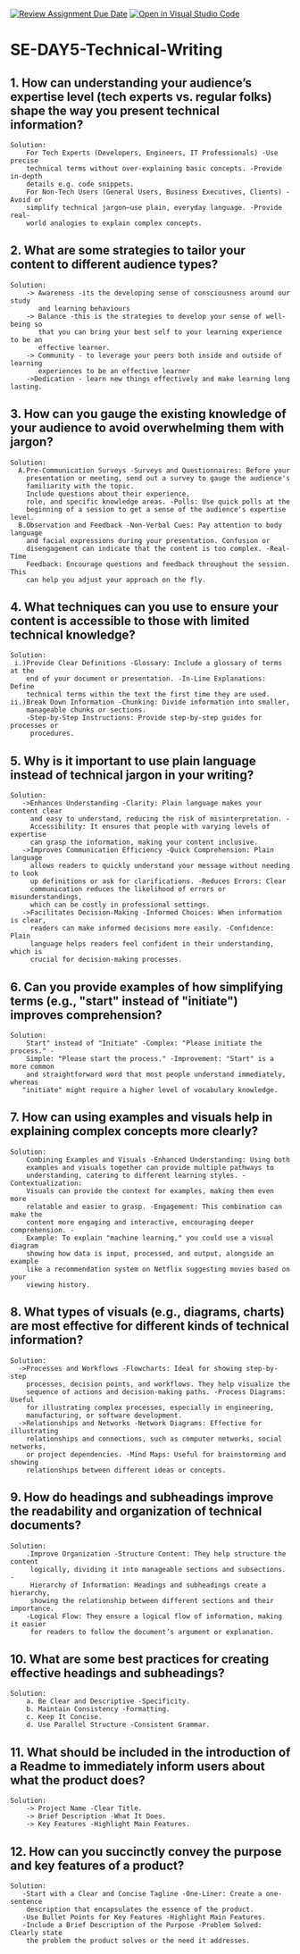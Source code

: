 [![Review Assignment Due Date](https://classroom.github.com/assets/deadline-readme-button-22041afd0340ce965d47ae6ef1cefeee28c7c493a6346c4f15d667ab976d596c.svg)](https://classroom.github.com/a/zsAR-pyY)
[![Open in Visual Studio Code](https://classroom.github.com/assets/open-in-vscode-2e0aaae1b6195c2367325f4f02e2d04e9abb55f0b24a779b69b11b9e10269abc.svg)](https://classroom.github.com/online_ide?assignment_repo_id=18534467&assignment_repo_type=AssignmentRepo)
# SE-DAY5-Technical-Writing
## 1. How can understanding your audience’s expertise level (tech experts vs. regular folks) shape the way you present technical information?
    Solution:
        For Tech Experts (Developers, Engineers, IT Professionals) -Use precise 
        technical terms without over-explaining basic concepts. -Provide in-depth 
        details e.g. code snippets.
        For Non-Tech Users (General Users, Business Executives, Clients) -Avoid or 
        simplify technical jargon—use plain, everyday language. -Provide real- 
        world analogies to explain complex concepts.
## 2. What are some strategies to tailor your content to different audience types?
    Solution:
        -> Awareness -its the developing sense of consciousness around our study 
           and learning behaviours
        -> Balance -this is the strategies to develop your sense of well-being so 
           that you can bring your best self to your learning experience to be an 
           effective learner. 
        -> Community - to leverage your peers both inside and outside of learning 
           experiences to be an effective learner 
        ->Dedication - learn new things effectively and make learning long lasting.
## 3. How can you gauge the existing knowledge of your audience to avoid overwhelming them with jargon?
    Solution:
      A.Pre-Communication Surveys -Surveys and Questionnaires: Before your 
        presentation or meeting, send out a survey to gauge the audience's 
        familiarity with the topic. 
        Include questions about their experience, 
        role, and specific knowledge areas. -Polls: Use quick polls at the 
        beginning of a session to get a sense of the audience's expertise level.
      B.Observation and Feedback -Non-Verbal Cues: Pay attention to body language 
        and facial expressions during your presentation. Confusion or 
        disengagement can indicate that the content is too complex. -Real-Time 
        Feedback: Encourage questions and feedback throughout the session. This 
        can help you adjust your approach on the fly.
## 4. What techniques can you use to ensure your content is accessible to those with limited technical knowledge?
    Solution:
     i.)Provide Clear Definitions -Glossary: Include a glossary of terms at the 
        end of your document or presentation. -In-Line Explanations: Define 
        technical terms within the text the first time they are used.
    ii.)Break Down Information -Chunking: Divide information into smaller, 
        manageable chunks or sections. 
        -Step-by-Step Instructions: Provide step-by-step guides for processes or 
         procedures. 
## 5. Why is it important to use plain language instead of technical jargon in your writing?
    Solution:
       ->Enhances Understanding -Clarity: Plain language makes your content clear 
         and easy to understand, reducing the risk of misinterpretation. - 
         Accessibility: It ensures that people with varying levels of expertise 
         can grasp the information, making your content inclusive.
       ->Improves Communication Efficiency -Quick Comprehension: Plain language 
         allows readers to quickly understand your message without needing to look 
         up definitions or ask for clarifications. -Reduces Errors: Clear 
         communication reduces the likelihood of errors or misunderstandings, 
         which can be costly in professional settings.
       ->Facilitates Decision-Making -Informed Choices: When information is clear, 
         readers can make informed decisions more easily. -Confidence: Plain 
         language helps readers feel confident in their understanding, which is 
         crucial for decision-making processes.
## 6. Can you provide examples of how simplifying terms (e.g., "start" instead of "initiate") improves comprehension?
    Solution:
        Start" instead of "Initiate" -Complex: "Please initiate the process." - 
        Simple: "Please start the process." -Improvement: "Start" is a more common 
        and straightforward word that most people understand immediately, whereas 
       "initiate" might require a higher level of vocabulary knowledge.
## 7. How can using examples and visuals help in explaining complex concepts more clearly?
    Solution:
        Combining Examples and Visuals -Enhanced Understanding: Using both 
        examples and visuals together can provide multiple pathways to 
        understanding, catering to different learning styles. -Contextualization: 
        Visuals can provide the context for examples, making them even more 
        relatable and easier to grasp. -Engagement: This combination can make the 
        content more engaging and interactive, encouraging deeper comprehension. - 
        Example: To explain "machine learning," you could use a visual diagram 
        showing how data is input, processed, and output, alongside an example 
        like a recommendation system on Netflix suggesting movies based on your 
        viewing history.
## 8. What types of visuals (e.g., diagrams, charts) are most effective for different kinds of technical information?
    Solution:
      ->Processes and Workflows -Flowcharts: Ideal for showing step-by-step 
        processes, decision points, and workflows. They help visualize the 
        sequence of actions and decision-making paths. -Process Diagrams: Useful 
        for illustrating complex processes, especially in engineering, 
        manufacturing, or software development.
      ->Relationships and Networks -Network Diagrams: Effective for illustrating 
        relationships and connections, such as computer networks, social networks, 
        or project dependencies. -Mind Maps: Useful for brainstorming and showing 
        relationships between different ideas or concepts.
## 9. How do headings and subheadings improve the readability and organization of technical documents?
    Solution:
        .Improve Organization -Structure Content: They help structure the content 
         logically, dividing it into manageable sections and subsections. - 
         Hierarchy of Information: Headings and subheadings create a hierarchy, 
         showing the relationship between different sections and their importance. 
        -Logical Flow: They ensure a logical flow of information, making it easier 
         for readers to follow the document’s argument or explanation.
## 10. What are some best practices for creating effective headings and subheadings?
    Solution:
        a. Be Clear and Descriptive -Specificity.
        b. Maintain Consistency -Formatting.
        c. Keep It Concise.
        d. Use Parallel Structure -Consistent Grammar.
## 11. What should be included in the introduction of a Readme to immediately inform users about what the product does?
    Solution:
        -> Project Name -Clear Title.
        -> Brief Description -What It Does.
        -> Key Features -Highlight Main Features.
## 12. How can you succinctly convey the purpose and key features of a product?
    Solution:
       -Start with a Clear and Concise Tagline -One-Liner: Create a one-sentence 
        description that encapsulates the essence of the product.
       -Use Bullet Points for Key Features -Highlight Main Features.
       -Include a Brief Description of the Purpose -Problem Solved: Clearly state 
        the problem the product solves or the need it addresses.
